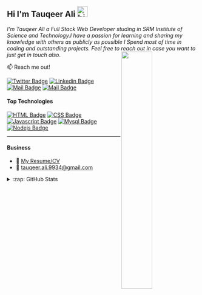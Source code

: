 ## Hi I'm Tauqeer Ali <img src="https://user-images.githubusercontent.com/1303154/88677602-1635ba80-d120-11ea-84d8-d263ba5fc3c0.gif" width="28px" alt="hi">

*I'm Tauqeer Ali a Full Stack Web Developer studing in SRM Institute of Science and Technology.I have a passion for learning and sharing my knowledge with others as publicly as possible  I Spend most of time in coding and outstanding projects. Feel free to reach out in case you want to just get in touch also*.
<img align="right" src="/about.gif"  height="auto" width="40%">

:mailbox: Reach me out!

[![Twitter Badge](https://img.shields.io/badge/-@twitter-1ca0f1?style=flat&labelColor=1ca0f1&logo=twitter&logoColor=white&link=https://twitter.com/tauqeerali01)](https://twitter.com/tauqeerali01)  [![Linkedin Badge](https://img.shields.io/badge/-Linkedin-0e76a8?style=flat&labelColor=0e76a8&logo=linkedin&logoColor=white)](https://www.linkedin.com/in/tauqeer-ali-288a27190/) [![Mail Badge](https://img.shields.io/badge/-Instagram-e84393?style=flat&labelColor=e84393&logo=instagram&logoColor=white)](https://www.instagram.com/___tauqeer_ali___/) [![Mail Badge](https://img.shields.io/badge/-Gmail-c0392b?style=flat&labelColor=c0392b&logo=gmail&logoColor=white)](mailto:tauqeer.ali.9934@gmail.com)



#### Top Technologies 


[![HTML Badge](https://img.shields.io/badge/-HTML-FF7F50?style=for-the-badge&labelColor=black&logo=html5&logoColor=#FF7F50)](#) [![CSS Badge](https://img.shields.io/badge/-CSS-007acc?style=for-the-badge&labelColor=black&logo=css3&logoColor=007acc)](#) [![Javascript Badge](https://img.shields.io/badge/-Javascript-F0DB4F?style=for-the-badge&labelColor=black&logo=javascript&logoColor=F0DB4F)](#) [![Mysql Badge](https://img.shields.io/badge/-MySql-FF00FF?style=for-the-badge&labelColor=black&logo=mysql&logoColor=#FF00FF)](#) [![Nodejs Badge](https://img.shields.io/badge/-PHP-3C873A?style=for-the-badge&labelColor=black&logo=php&logoColor=3C873A)](#)

---

#### Business
- :paperclip: [My Resume/CV](https://github.com/tauqeerali1/myresume/blob/main/Resume.pdf)
- :email: tauqeer.ali.9934@gmail.com

 <details>
  <summary>:zap: GitHub Stats</summary>

  <img src="https://github-readme-stats.vercel.app/api?username=tauqeerali1&show_icons=true&theme=chartreuse-dark" alt="GitHub Stats" align="center" width="48%" />
  <img src="https://github-readme-stats.vercel.app/api/top-langs/?username=tauqeerali1&layout=compact&theme=chartreuse-dark&langs_count=6" alt="GitHub Top-Langs" align="center" width="40%" />

  <br/>
  <b>Note:</b> This is only a metric of the languages my public code on GitHub consists of and does not reflect my expertise or skill level.
</details>

</details>
</details>




